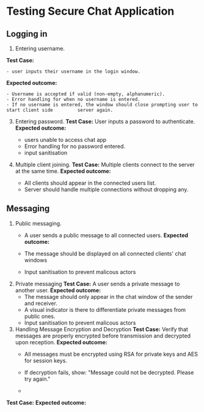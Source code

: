# Testing Secure Chat Application

## Logging in
1. Entering username.

**Test Case:**

    - user inputs their username in the login window.
**Expected outcome:**

    - Username is accepted if valid (non-empty, alphanumeric).
    - Error handling for when no username is entered.
    - If no username is entered, the window should close prompting user to start client side         server again.

3. Entering password.
**Test Case:**
User inputs a password to authenticate.
**Expected outcome:**
    - users unable to access chat app
    - Error handling for no password entered.
    - input sanitisation

4. Multiple client joining.
**Test Case:**
Multiple clients connect to the server at the same time.
**Expected outcome:**
    - All clients should appear in the connected users list.
    - Server should handle multiple connections without dropping any.

## Messaging
1. Public messaging.
    - A user sends a public message to all connected users.
**Expected outcome:**

    - The message should be displayed on all connected clients' chat windows
    - Input sanitisation to prevent malicous actors
2. Private messaging
**Test Case:**
A user sends a private message to another user.
**Expected outcome:**
    - The message should only appear in the chat window of the sender and receiver.
    - A visual indicator is there to differentiate private messages from public ones.
    - Input sanitisation to prevent malicous actors
3. Handling Message Encryption and Decryption
**Test Case:**
Verify that messages are properly encrypted before transmission and decrypted upon reception.
**Expected outcome:**
    - All messages must be encrypted using RSA for private keys and AES for session keys.
    - If decryption fails, show: "Message could not be decrypted. Please try again."
  
    - 
**Test Case:**
**Expected outcome:**

